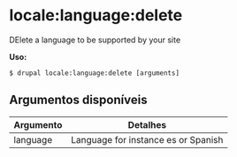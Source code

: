 # locale:language:delete
DElete a language to be supported by your site

**Uso:**
```
$ drupal locale:language:delete [arguments]
```

## Argumentos disponíveis
Argumento | Detalhes
---------|-------------
language | Language for instance es or Spanish
